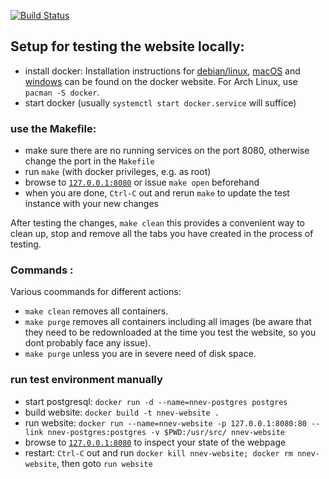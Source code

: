[![Build Status](https://travis-ci.com/nnev/website.svg?branch=master)](https://travis-ci.com/nnev/website)

## Setup for testing the website locally:

  * install docker: Installation instructions for [debian/linux](https://docs.docker.com/engine/installation/linux/docker-ce/debian/), [macOS](https://docs.docker.com/docker-for-mac/install/) and [windows](https://docs.docker.com/docker-for-windows/install/) can be found on the docker website. For Arch Linux, use `pacman -S docker`.
  * start docker (usually `systemctl start docker.service` will suffice)

### use the Makefile:

  * make sure there are no running services on the port 8080, otherwise change the port in the `Makefile`
  * run `make` (with docker privileges, e.g. as root)
  * browse to [`127.0.0.1:8080`](http://127.0.0.1:8080) or issue `make open` beforehand
  * when you are done, `Ctrl-C` out and rerun `make` to update the test instance with your new changes

After testing the changes, `make clean` this provides a convenient way to clean up, stop and remove all the tabs you have created in the process of testing.

### Commands :
Various coommands for different actions:
  * `make clean` removes all containers.
  * `make purge` removes all containers including all images (be aware that they need to be redownloaded at the time you test the website, so you dont probably face any issue).
  * `make purge` unless you are in severe need of disk space.

### run test environment manually

  * start postgresql: `docker run -d --name=nnev-postgres postgres`
  * build website: `docker build -t nnev-website .`
  * run website: `docker run --name=nnev-website -p 127.0.0.1:8080:80 --link nnev-postgres:postgres -v $PWD:/usr/src/ nnev-website`
  * browse to [`127.0.0.1:8080`](http://127.0.0.1:8080) to inspect your state of the webpage
  * restart: `Ctrl-C` out and run `docker kill nnev-website; docker rm nnev-website`, then goto `run website`
